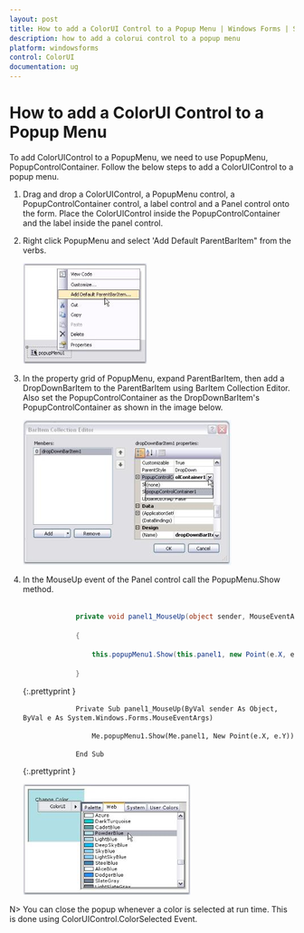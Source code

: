 ```yaml
---
layout: post
title: How to add a ColorUI Control to a Popup Menu | Windows Forms | Syncfusion
description: how to add a colorui control to a popup menu
platform: windowsforms
control: ColorUI 
documentation: ug
---
```

# How to add a ColorUI Control to a Popup Menu

To add ColorUIControl to a PopupMenu, we need to use PopupMenu, PopupControlContainer. Follow the below steps to add a ColorUIControl to a popup menu.

1. Drag and drop a ColorUIControl, a PopupMenu control, a PopupControlContainer control, a label control and a Panel control onto the form. Place the ColorUIControl inside the PopupControlContainer and the label inside the panel control.
2. Right click PopupMenu and select 'Add Default ParentBarItem" from the verbs. 

   ![](FAQ_images/Overview_img240.jpeg) 



3. In the property grid of PopupMenu, expand ParentBarItem, then add a DropDownBarItem to the ParentBarItem using BarItem Collection Editor. Also set the PopupControlContainer as the DropDownBarItem's PopupControlContainer as shown in the image below.

   ![](FAQ_images/Overview_img241.jpeg) 



4. In the MouseUp event of the Panel control call the PopupMenu.Show method.



   ~~~ cs

				private void panel1_MouseUp(object sender, MouseEventArgs e)

				{

					this.popupMenu1.Show(this.panel1, new Point(e.X, e.Y));

				}


   ~~~
   {:.prettyprint }


   ~~~ vbnet
				Private Sub panel1_MouseUp(ByVal sender As Object, ByVal e As System.Windows.Forms.MouseEventArgs)

					Me.popupMenu1.Show(Me.panel1, New Point(e.X, e.Y))

				End Sub

   ~~~
   {:.prettyprint }

   ![](FAQ_images/Overview_img242.jpeg) 



N> You can close the popup whenever a color is selected at run time. This is done using ColorUIControl.ColorSelected Event.
